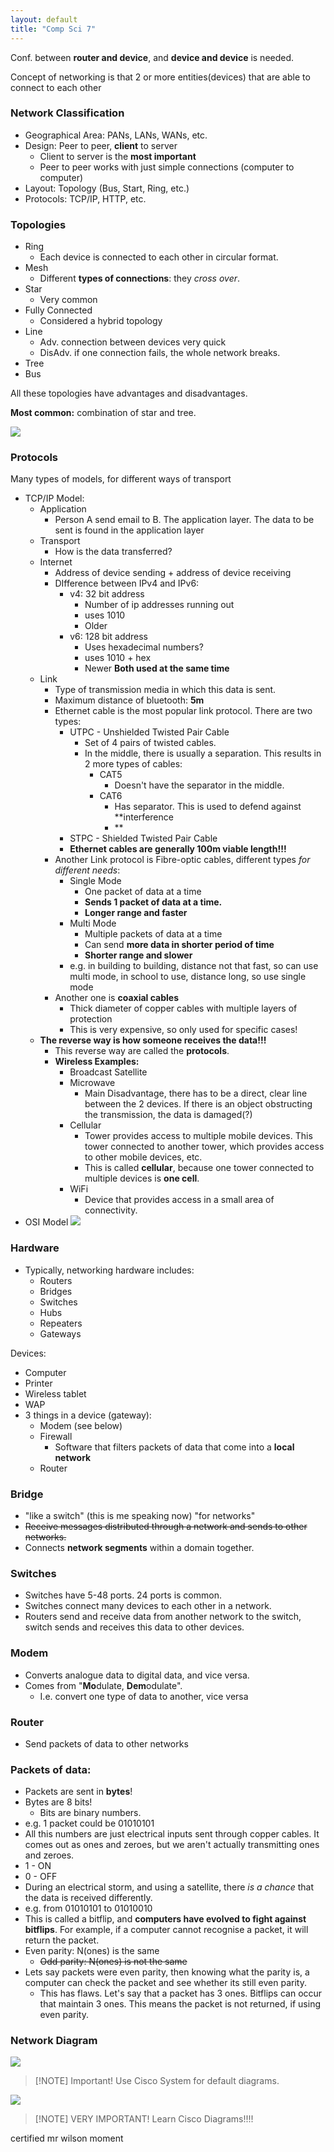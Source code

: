 ```yaml
---
layout: default
title: "Comp Sci 7"
---
```


Conf. between **router and device**, and **device and device** is needed.

Concept of networking is that 2 or more entities(devices) that are able to connect to each other

### Network Classification
- Geographical Area: PANs, LANs, WANs, etc.
- Design: Peer to peer, **client** to server
	- Client to server is the **most important**
	- Peer to peer works with just simple connections (computer to computer)
- Layout: Topology (Bus, Start, Ring, etc.)
- Protocols: TCP/IP, HTTP, etc.
### Topologies
- Ring
	- Each device is connected to each other in circular format.
- Mesh
	- Different **types of connections**: they *cross over*. 
- Star
	- Very common
- Fully Connected
	- Considered a hybrid topology
- Line
	- Adv. connection between devices very quick
	- DisAdv. if one connection fails, the whole network breaks.
- Tree
- Bus

All these topologies have advantages and disadvantages.

**Most common:** combination of star and tree.

![](000_Files/Pasted%20image%2020221104091837.png)

### Protocols
Many types of models, for different ways of transport
- TCP/IP Model:
	- Application
		- Person A send email to B. The application layer. The data to be sent is found in the application layer
	- Transport 
		- How is the data transferred?
	- Internet
		- Address of device sending + address of device receiving
		- DIfference between IPv4 and IPv6:
			- v4: 32 bit address
				- Number of ip addresses running out
				- uses 1010
				- Older
			- v6: 128 bit address
				- Uses hexadecimal numbers?
				- uses 1010 + hex
				- Newer
			**Both used at the same time**
	- Link
		- Type of transmission media in which this data is sent.
		- Maximum distance of bluetooth: **5m**
		- Ethernet cable is the most popular link protocol. There are two types:
			- UTPC - Unshielded Twisted Pair Cable
				- Set of 4 pairs of twisted cables.
				- In the middle, there is usually a separation. This results in 2 more types of cables:
					- CAT5
						- Doesn't have the separator in the middle.
					- CAT6
						- Has separator. This is used to defend against **interference
						- **
			- STPC - Shielded Twisted Pair Cable
			- **Ethernet cables are generally 100m viable length!!!**
		- Another Link protocol is Fibre-optic cables, different types *for different needs*:
			- Single Mode
				- One packet of data at a time
				- **Sends 1 packet of data at a time.**
				- **Longer range and faster**
			- Multi Mode
				- Multiple packets of data at a time
				- Can send **more data in shorter period of time**
				- **Shorter range and slower**
			-  e.g. in building to building, distance not that fast, so can use multi mode, in school to use, distance long, so use single mode
		- Another one is **coaxial cables**
			- Thick diameter of copper cables with multiple layers of protection
			- This is very expensive, so only used for specific cases!
	- **The reverse way is how someone receives the data!!!**
		- This reverse way are called the **protocols**. 
		- **Wireless Examples:**
			- Broadcast Satellite
			- Microwave
				- Main Disadvantage, there has to be a direct, clear line between the 2 devices. If there is an object obstructing the transmission, the data is damaged(?)
			- Cellular
				- Tower provides access to multiple mobile devices. This tower connected to another tower, which provides access to other mobile devices, etc.
				- This is called **cellular**, because one tower connected to multiple devices is **one cell**.
			- WiFi
				- Device that provides access in a small area of connectivity.
- OSI Model
![](000_Files/Pasted%20image%2020221104092753.png)

### Hardware
- Typically, networking hardware includes:
	- Routers
	- Bridges
	- Switches
	- Hubs
	- Repeaters
	- Gateways

Devices:
- Computer
- Printer
- Wireless tablet
- WAP
- 3 things in a device (gateway):
	- Modem (see below)
	- Firewall 
		- Software that filters packets of data that come into a **local network**
	- Router
### Bridge
- "like a switch" (this is me speaking now) "for networks"
- ~~Receive messages distributed through a network and sends to other networks.~~
- Connects **network segments** within a domain together.

### Switches
- Switches have 5-48 ports. 24 ports is common.
- Switches connect many devices to each other in a network.
- Routers send and receive data from another network to the switch, switch sends and receives this data to other devices. 

### Modem
- Converts analogue data to digital data, and vice versa.
- Comes from "**Mo**dulate, **Dem**odulate".
	- I.e. convert one type of data to another, vice versa

### Router
- Send packets of data to other networks

### Packets of data:
- Packets are sent in **bytes**!
- Bytes are 8 bits!
	- Bits are binary numbers.
- e.g. 1 packet could be 01010101
- All this numbers are just electrical inputs sent through copper cables. It comes out as ones and zeroes, but we aren't actually transmitting ones and zeroes.
- 1 - ON
- 0 - OFF
- During an electrical storm, and using a satellite, there *is a chance* that the data is received differently.
- e.g. from 01010101 to 01010010
- This is called a bitflip, and **computers have evolved to fight against bitflips**. For example, if a computer cannot recognise a packet, it will return the packet.
- Even parity: N(ones) is the same
	- ~~Odd parity: N(ones) is not the same~~
- Lets say packets were even parity, then knowing what the parity is, a computer can check the packet and see whether its still even parity.
	- This has flaws. Let's say that a packet has 3 ones. Bitflips can occur that maintain 3 ones. This means the packet is not returned, if using even parity.

### Network Diagram
![](000_Files/Pasted%20image%2020221104101741.png)

> [!NOTE] Important!
> Use Cisco System for default diagrams.

![](000_Files/Pasted%20image%2020221106191623.png)

> [!NOTE] VERY IMPORTANT!
> Learn Cisco Diagrams!!!!

certified mr wilson moment

